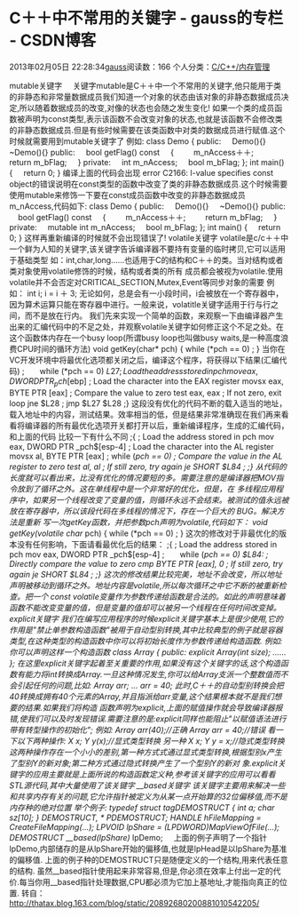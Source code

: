 # C＋＋中不常用的关键字 - gauss的专栏 - CSDN博客
2013年02月05日 22:28:34[gauss](https://me.csdn.net/mathlmx)阅读数：166
个人分类：[C/C++/内存管理](https://blog.csdn.net/mathlmx/article/category/605906)

mutable关键字
    关键字mutable是C＋＋中一个不常用的关键字,他只能用于类的非静态和非常量数据成员我们知道一个对象的状态由该对象的非静态数据成员决定,所以随着数据成员的改变,对像的状态也会随之发生变化!
如果一个类的成员函数被声明为const类型,表示该函数不会改变对象的状态,也就是该函数不会修改类的非静态数据成员.但是有些时候需要在该类函数中对类的数据成员进行赋值.这个时候就需要用到mutable关键字了
例如:
class Demo
{
public:
    Demo(){}
    ~Demo(){}
public:
    bool getFlag() const
    {
        m_nAccess＋＋;
        return m_bFlag;
    }
private:
    int m_nAccess;
    bool m_bFlag;
};
int main()
{
    return 0;
}
编译上面的代码会出现 error C2166: l-value specifies const object的错误说明在const类型的函数中改变了类的非静态数据成员.这个时候需要使用mutable来修饰一下要在const成员函数中改变的非静态数据成员
m_nAccess,代码如下:
class Demo
{
public:
    Demo(){}
    ~Demo(){}
public:
    bool getFlag() const
    {
        m_nAccess＋＋;
        return m_bFlag;
    }
private:
    mutable int m_nAccess;
    bool m_bFlag;
};
int main()
{
    return 0;
}
这样再重新编译的时候就不会出现错误了!
volatile关键字
volatile是c/c＋＋中一个鲜为人知的关键字,该关键字告诉编译器不要持有变量的临时拷贝,它可以适用于基础类型
如：int,char,long......也适用于C的结构和C＋＋的类。当对结构或者类对象使用volatile修饰的时候，结构或者类的所有 成员都会被视为volatile.使用volatile并不会否定对CRITICAL_SECTION,Mutex,Event等同步对象的需要
例如：
int i;
i = i ＋ 3;
无论如何，总是会有一小段时间，i会被放在一个寄存器中，因为算术运算只能在寄存器中进行。一般来说，volatitle关键字适用于行与行之间，而不是放在行内。
我们先来实现一个简单的函数，来观察一下由编译器产生出来的汇编代码中的不足之处，并观察volatile关键字如何修正这个不足之处。在这个函数体内存在一个busy loop(所谓busy loop也叫做busy waits,是一种高度浪费CPU时间的循环方法)
void getKey(char* pch)
{
while (*pch == 0)
;
}
当你在VC开发环境中将最优化选项都关闭之后，编译这个程序，将获得以下结果(汇编代码)
;       while (*pch == 0)
$L27
; Load the address stored in pch
mov eax, DWORD PTR _pch$[ebp]
; Load the character into the EAX register
movsx eax, BYTE PTR [eax]
; Compare the value to zero
test eax, eax
; If not zero, exit loop
jne $L28
;
jmp $L27
$L28
;}
这段没有优化的代码不断的载入适当的地址，载入地址中的内容，测试结果。效率相当的低，但是结果非常准确现在我们再来看看将编译器的所有最优化选项开关都打开以后，重新编译程序，生成的汇编代码，和上面的代码
比较一下有什么不同
;{ 
; Load the address stored in pch
mov eax, DWORD PTR _pch$[esp-4]
; Load the character into the AL register
movsx al, BYTE PTR [eax]
; while (*pch == 0)
; Compare the value in the AL register to zero
test al, al
; If still zero, try again
je SHORT $L84
;
;}
从代码的长度就可以看出来，比没有优化的情况要短的多。需要注意的是编译器把MOV指令放到了循环之外。这在单线程中是一个非常好的优化，但是，在 多线程应用程序中，如果另一个线程改变了变量的值，则循环永远不会结束。被测试的值永远被放在寄存器中，所以该段代码在多线程的情况下，存在一个巨大的 BUG。解决方法是重新
写一次getKey函数，并把参数pch声明为volatile,代码如下：
void getKey(volatile char* pch)
{
while (*pch == 0)
;
}
这次的修改对于非最优化的版本没有任何影响，下面请看最优化后的结果：
;{
; Load the address stored in pch
mov eax, DWORD PTR _pch$[esp-4]
;       while (*pch == 0)
$L84:
; Directly compare the value to zero
cmp BYTE PTR [eax], 0
; If still zero, try again
je SHORT $L84
;
;}
这次的修改结果比较完美，地址不会改变，所以地址声明被移动到循环之外。地址内容是volatile,所以每次循环之中它不断的被重新检查。把一个 const volatile变量作为参数传递给函数是合法的。如此的声明意味着函数不能改变变量的值，但是变量的值却可以被另一个线程在任何时间改变掉。
explicit关键字
我们在编写应用程序的时候explicit关键字基本上是很少使用,它的作用是"禁止单参数构造函数"被用于自动型别转换,其中比较典型的例子就是容器类型,在这种类型的构造函数中你可以将初始长度作为参数传递给构造函数.
例如:
你可以声明这样一个构造函数
class Array
{
public:
explicit Array(int size);
......
};
在这里explicit关键字起着至关重要的作用,如果没有这个关键字的话,这个构造函数有能力将int转换成Array.一旦这种情况发生,你可以给Array支派一个整数值而不会引起任何的问题,比如:
Array arr;
...
arr = 40;
此时,C＋＋的自动型别转换会把40转换成拥有40个元素的Array,并且指派给arr变量,这个结果根本就不是我们想要的结果.如果我们将构造 函数声明为explicit,上面的赋值操作就会导致编译器报错,使我们可以及时发现错误.需要注意的是:explicit同样也能阻止"以赋值语法进行 带有转型操作的初始化";
例如:
Array arr(40);//正确
Array arr = 40;//错误
看一下以下两种操作:
X x;
Y y(x);//显式类型转换
另一种
X x;
Y y = x;//隐式类型转换
这两种操作存在一个小小的差别,第一种方式式通过显式类型转换,根据型别x产生了型别Y的新对象;第二种方式通过隐式转换产生了一个型别Y的新对 象.explicit关键字的应用主要就是上面所说的构造函数定义种,参考该关键字的应用可以看看STL源代码,其中大量使用了该关键字
__based关键字
该关键字主要用来解决一些和共享内存有关的问题,它允许指针被定义为从某一点开始算的32位偏移值,而不是内存种的绝对位置
举个例子:
typedef struct tagDEMOSTRUCT {
int a;
char sz[10];
} DEMOSTRUCT, * PDEMOSTRUCT;
HANDLE hFileMapping = CreateFileMapping(...);
LPVOID lpShare = (LPDWORD)MapViewOfFile(...);
DEMOSTRUCT __based(lpShare)* lpDemo;
    上面的例子声明了一个指针lpDemo,内部储存的是从lpShare开始的偏移值,也就是lpHead是以lpShare为基准的偏移值.
上面的例子种的DEMOSTRUCT只是随便定义的一个结构,用来代表任意的结构.
虽然__based指针使用起来非常容易,但是,你必须在效率上付出一定的代价.每当你用__based指针处理数据,CPU都必须为它加上基地址,才能指向真正的位置.
转自：http://thatax.blog.163.com/blog/static/20892680200881010542205/
